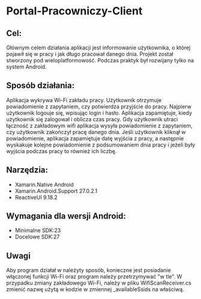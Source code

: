 # Portal-Pracowniczy-Client
## Cel:

Głównym celem działania aplikacji jest informowanie użytkownika, o której pojawił się w pracy i jak długo pracował danego dnia. 
Projekt został stworzony pod wieloplatformowość. Podczas praktyk był rozwijany tylko na system Android. 

## Sposób działania:

Aplikacja wykrywa Wi-Fi zakładu pracy. Użytkownik otrzymuje powiadomienie z zapytaniem, czy potwierdza przyjście do pracy. Najpierw użytkownik logouje się, wpisując login i hasło. Aplikacja zapamiętuje, kiedy użytkownik się zalogował i oblicza czas pracy. Gdy użytkownik utraci łączność z zakładowym wifi aplikacja wysyła powiadomienie z zapytaniem, czy użytkownik zakończył pracę danego dnia. Jeśli użytkownik kliknął w powiadomienie, aplikacja zapamiętuje datę wyjścia z pracy, a następnie wyskakuje kolejne powiadomienie z podsumowaniem dnia pracy i jeżeli były wyjścia podczas pracy to również ich liczbę.

## Narzędzia:

- Xamarin.Native Android
- Xamarin.Android.Support 27.0.2.1
- ReactiveUI 9.18.2 

## Wymagania dla wersji Android:

- Minimalne SDK:23 
- Docelowe SDK:27

## Uwagi

Aby program działał w należyty sposób, konieczne jest posiadanie włączonej funkcji Wi-Fi oraz program należy przetrzymywać "w tle". W przypadku zmiany zakładowego Wi-Fi, należy w pliku WifiScanReceiver.cs zmienić nazwę użytą w kodzie w zmiennej _availableSsids na właściwą.
